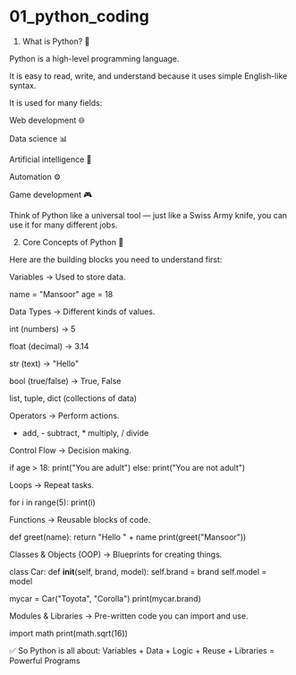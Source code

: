# 01_python_coding

1. What is Python? 🐍

Python is a high-level programming language.

It is easy to read, write, and understand because it uses simple English-like syntax.

It is used for many fields:

Web development 🌐

Data science 📊

Artificial intelligence 🤖

Automation ⚙️

Game development 🎮

Think of Python like a universal tool — just like a Swiss Army knife, you can use it for many different jobs.

2. Core Concepts of Python 🧩

Here are the building blocks you need to understand first:

Variables → Used to store data.

name = "Mansoor"
age = 18


Data Types → Different kinds of values.

int (numbers) → 5

float (decimal) → 3.14

str (text) → "Hello"

bool (true/false) → True, False

list, tuple, dict (collections of data)

Operators → Perform actions.

+ add, - subtract, * multiply, / divide

Control Flow → Decision making.

if age > 18:
    print("You are adult")
else:
    print("You are not adult")


Loops → Repeat tasks.

for i in range(5):
    print(i)


Functions → Reusable blocks of code.

def greet(name):
    return "Hello " + name
print(greet("Mansoor"))


Classes & Objects (OOP) → Blueprints for creating things.

class Car:
    def __init__(self, brand, model):
        self.brand = brand
        self.model = model

mycar = Car("Toyota", "Corolla")
print(mycar.brand)


Modules & Libraries → Pre-written code you can import and use.

import math
print(math.sqrt(16))


✅ So Python is all about:
Variables + Data + Logic + Reuse + Libraries = Powerful Programs
 
